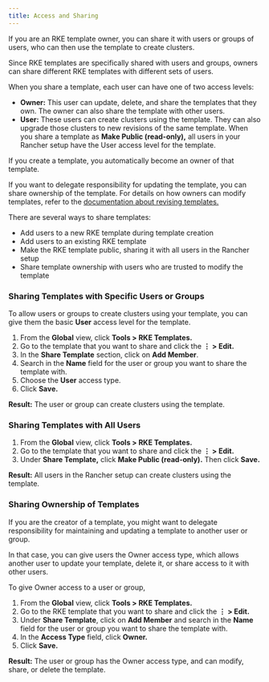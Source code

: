 ```yaml
---
title: Access and Sharing
---
```


If you are an RKE template owner, you can share it with users or groups of users, who can then use the template to create clusters.

Since RKE templates are specifically shared with users and groups, owners can share different RKE templates with different sets of users.

When you share a template, each user can have one of two access levels:

- **Owner:** This user can update, delete, and share the templates that they own. The owner can also share the template with other users.
- **User:** These users can create clusters using the template. They can also upgrade those clusters to new revisions of the same template. When you share a template as **Make Public (read-only),** all users in your Rancher setup have the User access level for the template.

If you create a template, you automatically become an owner of that template.

If you want to delegate responsibility for updating the template, you can share ownership of the template. For details on how owners can modify templates, refer to the [documentation about revising templates.](manage-rke1-templates.md)

There are several ways to share templates:

- Add users to a new RKE template during template creation
- Add users to an existing RKE template
- Make the RKE template public, sharing it with all users in the Rancher setup
- Share template ownership with users who are trusted to modify the template

### Sharing Templates with Specific Users or Groups

To allow users or groups to create clusters using your template, you can give them the basic **User** access level for the template.

1. From the **Global** view, click **Tools > RKE Templates.**
1. Go to the template that you want to share and click the **&#8942; > Edit.**
1. In the **Share Template** section, click on **Add Member**.
1. Search in the **Name** field for the user or group you want to share the template with.
1. Choose the **User** access type.
1. Click **Save.**

**Result:** The user or group can create clusters using the template.

### Sharing Templates with All Users

1. From the **Global** view, click **Tools > RKE Templates.**
1. Go to the template that you want to share and click the **&#8942; > Edit.**
1. Under **Share Template,** click **Make Public (read-only).** Then click **Save.**

**Result:** All users in the Rancher setup can create clusters using the template.

### Sharing Ownership of Templates

If you are the creator of a template, you might want to delegate responsibility for maintaining and updating a template to another user or group.

In that case, you can give users the Owner access type, which allows another user to update your template, delete it, or share access to it with other users.

To give Owner access to a user or group,

1. From the **Global** view, click **Tools > RKE Templates.**
1. Go to the RKE template that you want to share and click the **&#8942; > Edit.**
1. Under **Share Template**, click on **Add Member** and search in the **Name** field for the user or group you want to share the template with.
1. In the **Access Type** field, click **Owner.**
1. Click **Save.**

**Result:** The user or group has the Owner access type, and can modify, share, or delete the template.